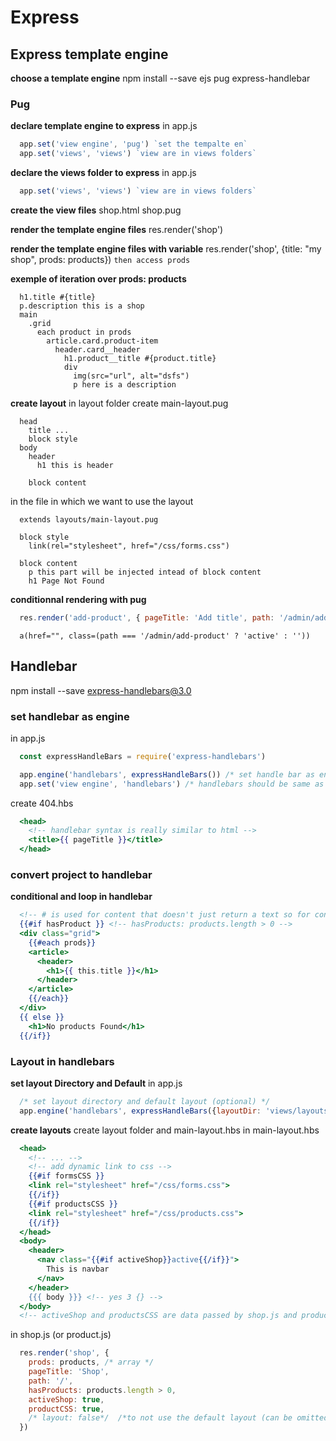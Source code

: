 # Express

## Express template engine

**choose a template engine**
npm install --save ejs pug express-handlebar

### Pug
**declare template engine to express**
in app.js
```js
  app.set('view engine', 'pug') `set the tempalte en`
  app.set('views', 'views') `view are in views folders`
```

**declare the views folder to express**
in app.js
```js
  app.set('views', 'views') `view are in views folders`
```

**create the view files**
shop.html
shop.pug

**render the template engine files**
res.render('shop')

**render the template engine files with variable**
res.render('shop', {title: "my shop", prods: products}) `then access prods`

**exemple of iteration over prods: products**
```pug
  h1.title #{title}
  p.description this is a shop
  main
    .grid
      each product in prods
        article.card.product-item
          header.card__header
            h1.product__title #{product.title}
            div
              img(src="url", alt="dsfs")
              p here is a description 
```

**create layout**
in layout folder create main-layout.pug
```pug
  head
    title ...
    block style
  body
    header
      h1 this is header
    
    block content
```

in the file in which we want to use the layout
```pug
  extends layouts/main-layout.pug

  block style
    link(rel="stylesheet", href="/css/forms.css")

  block content
    p this part will be injected intead of block content
    h1 Page Not Found
```

**conditionnal rendering with pug**

```js
  res.render('add-product', { pageTitle: 'Add title', path: '/admin/add-product'})
```

```pug
  a(href="", class=(path === '/admin/add-product' ? 'active' : ''))
```

## Handlebar

npm install --save express-handlebars@3.0

### set handlebar as engine

in app.js
```js
  const expressHandleBars = require('express-handlebars')

  app.engine('handlebars', expressHandleBars()) /* set handle bar as engine with name and callback initialiser */
  app.set('view engine', 'handlebars') /* handlebars should be same as engine name 'handlebars' */
```

create 404.hbs 
```hbs
  <head>
    <!-- handlebar syntax is really similar to html -->
    <title>{{ pageTitle }}</title>
  </head>
```

### convert project to handlebar

**conditional and loop in handlebar**
```handlebars
  <!-- # is used for content that doesn't just return a text so for conditionnal render or loop -->
  {{#if hasProduct }} <!-- hasProducts: products.length > 0 -->
  <div class="grid">
    {{#each prods}}
    <article>
      <header>
        <h1>{{ this.title }}</h1>
      </header>
    </article>
    {{/each}}
  </div>
  {{ else }}
    <h1>No products Found</h1>
  {{/if}}
```

### Layout in handlebars

**set layout Directory and Default**
in app.js
```js
  /* set layout directory and default layout (optional) */
  app.engine('handlebars', expressHandleBars({layoutDir: 'views/layouts/', defaultLayout: 'main-layout', extname: 'hbs'})) /* extname is usefull only for layout use */
```

**create layouts**
create layout folder and main-layout.hbs
in main-layout.hbs
```handlebars
  <head>
    <!-- ... -->
    <!-- add dynamic link to css -->
    {{#if formsCSS }}
    <link rel="stylesheet" href="/css/forms.css">
    {{/if}}
    {{#if productsCSS }}
    <link rel="stylesheet" href="/css/products.css">
    {{/if}}
  </head>
  <body>
    <header>
      <nav class="{{#if activeShop}}active{{/if}}">
        This is navbar
      </nav>
    </header>
    {{{ body }}} <!-- yes 3 {} -->
  </body>
  <!-- activeShop and productsCSS are data passed by shop.js and product.js -->
```

in shop.js (or product.js)
```js
  res.render('shop', {
    prods: products, /* array */
    pageTitle: 'Shop',
    path: '/',
    hasProducts: products.length > 0,
    activeShop: true,
    productCSS: true,
    /* layout: false*/  /*to not use the default layout (can be omitted if needed */
  })
```
